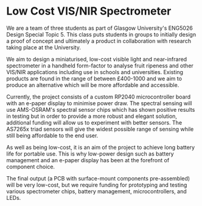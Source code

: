 # Low Cost VIS/NIR Spectrometer
We are a team of three students as part of Glasgow University's ENG5026 Design Special Topic 5. This class puts students in groups to initially design a proof of concept and ultimately a product in collaboration with research taking place at the University.

We aim to design a miniaturised, low-cost visible light and near-infrared spectrometer in a handheld form-factor to analyse fruit ripeness and other VIS/NIR applications including use in schools and universities. Existing products are found in the range of between £400-1000 and we aim to produce an alternative which will be more affordable and accessible.

Currently, the project consists of a custom RP2040 microcontroller board with an e-paper display to minimise power draw. The spectral sensing will use AMS-OSRAM's spectral sensor chips which has shown positive results in testing but in order to provide a more robust and elegant solution, additional funding will allow us to experiment with better sensors. The AS7265x triad sensors will give the widest possible range of sensing while still being affordable to the end user.

As well as being low-cost, it is an aim of the project to achieve long battery life for portable use. This is why low-power design such as battery management and an e-paper display has been at the forefront of component choice.

The final output (a PCB with surface-mount components pre-assembled) will be very low-cost, but we require funding for prototyping and testing various spectrometer chips, battery management, microcontrollers, and LEDs.

